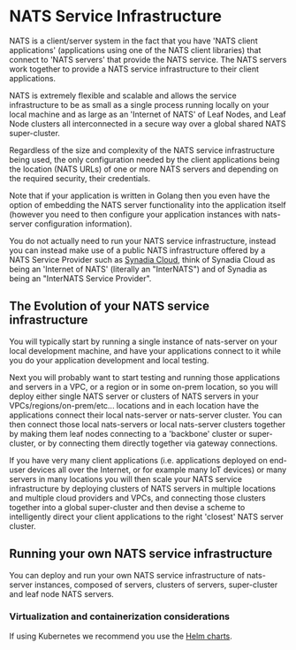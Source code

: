 # NATS Service Infrastructure

NATS is a client/server system in the fact that you have 'NATS client applications' (applications using one of the NATS client libraries) that connect to 'NATS servers' that provide the NATS service. The NATS servers work together to provide a NATS service infrastructure to their client applications.

NATS is extremely flexible and scalable and allows the service infrastructure to be as small as a single process running locally on your local machine and as large as an 'Internet of NATS' of Leaf Nodes, and Leaf Node clusters all interconnected in a secure way over a global shared NATS super-cluster.  

Regardless of the size and complexity of the NATS service infrastructure being used, the only configuration needed by the client applications being the location (NATS URLs) of one or more NATS servers and depending on the required security, their credentials.

Note that if your application is written in Golang then you even have the option of embedding the NATS server functionality into the application itself (however you need to then configure your application instances with nats-server configuration information).

You do not actually need to run your NATS service infrastructure, instead you can instead make use of a public NATS infrastructure offered by a NATS Service Provider such as [Synadia Cloud](https://synadia.com/cloud/), think of Synadia Cloud as being an 'Internet of NATS' (literally an "InterNATS") and of Synadia as being an "InterNATS Service Provider".

## The Evolution of your NATS service infrastructure

You will typically start by running a single instance of nats-server on your local development machine, and have your applications connect to it while you do your application development and local testing.

Next you will probably want to start testing and running those applications and servers in a VPC, or a region or in some on-prem location, so you will deploy either single NATS server or clusters of NATS servers in your VPCs/regions/on-prem/etc... locations and in each location have the applications connect their local nats-server or nats-server cluster. You can then connect those local nats-servers or local nats-server clusters together by making them leaf nodes connecting to a 'backbone' cluster or super-cluster, or by connecting them directly together via gateway connections.

If you have very many client applications (i.e. applications deployed on end-user devices all over the Internet, or for example many IoT devices) or many servers in many locations you will then scale your NATS service infrastructure by deploying clusters of NATS servers in multiple locations and multiple cloud providers and VPCs, and connecting those clusters together into a global super-cluster and then devise a scheme to intelligently direct your client applications to the right 'closest' NATS server cluster.
 
## Running your own NATS service infrastructure

You can deploy and run your own NATS service infrastructure of nats-server instances, composed of servers, clusters of servers, super-cluster and leaf node NATS servers.

### Virtualization and containerization considerations

If using Kubernetes we recommend you use the [Helm charts](https://github.com/nats-io/k8s/tree/main/helm/charts/nats).
